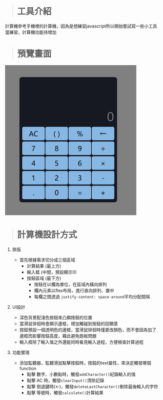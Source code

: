 > # 工具介紹
計算機參考手機裡的計算機，因為是想練習javascript所以開始嘗試寫一些小工具當練習，計算機功能待增加

> # 預覽畫面
![alt text](image.png)

> # 計算機設計方式

1. 排版
    - 首先根據需求切分成三個區域
        - 計算結果 (最上方)
        - 輸入框 (中間，預設顯示0)
        - 按鈕區域 (最下方)
            - 按鈕在以欄為單位，在區域內橫向排列
            - 欄內元素以flex布局，進行直向排列、置中
            - 每欄之間透過 `justify-content: space-around`平均分配間隔

2. UI設計
    - 深色背景配淺色按鈕來凸顯按鈕的位置
    - 當滑鼠徘徊時會顯示邊框，增加觸碰到按鈕的回饋感
    - 按鈕預設一個透明色的邊框，當滑鼠徘徊時僅更改顏色，而不會因為加了邊框而影響按鈕高度，藉此避免跑板問題
    - 輸入框除了輸入值之外還能同時看見輸入過程，方便檢查計算過程
3. 功能實現
    - 添加監聽器，監聽滑鼠點擊按鈕時，按鈕的text屬性，來決定觸發哪個function
        - 點擊 數字、小數點時，觸發`addCharacter()`紀錄輸入的值
        - 點擊 AC 時，觸發`clearInput()`清除記錄
        - 點擊 倒退鍵時(←)，觸發`deleteLastCharacter()`刪除最後輸入的字符
        - 點擊 等號時，觸發`calculate()`計算結果
